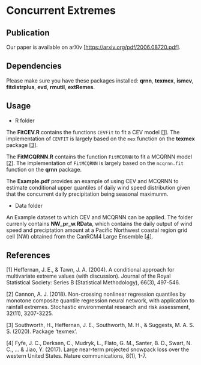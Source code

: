 # Concurrent Extremes

## Publication
Our paper is available on arXiv [https://arxiv.org/pdf/2006.08720.pdf].

## Dependencies

Please make sure you have these packages installed: **qrnn**, **texmex**, **ismev**, **fitdistrplus**, **evd**, **rmutil**, **extRemes**.

## Usage 

- R folder

The **FitCEV.R** contains the functions `CEVFit` to fit a CEV model [[1]](#1). The implementation of `CEVFIT` is largely based on the `mex` function on the **texmex** package [[3]](#3). 

The **FitMCQRNN.R** contains the function `FitMCQRNN` to fit a MCQRNN model [[2]](#2). The implementation of `FitMCQRNN` is largely based on the `mcqrnn.fit` function on the **qrnn** package. 


The **Example.pdf** provides an example of using CEV and MCQRNN to estimate conditional upper quantiles of daily wind speed distribution given that the concurrent daily precipitation being seasonal maximunm.    

- Data folder

An Example dataset to which CEV and MCQRNN can be applied. The folder currenly contains **NW_pr_w.RData**, which contains the daily output of wind speed and preciptation amount at a Pacific Northwest coastal region grid cell (NW) obtained from the CanRCM4 Large Ensemble [[4]](#4).

## References

<a id="1">[1]</a> 
Heffernan, J. E., & Tawn, J. A. (2004). A conditional approach for multivariate extreme values (with discussion). Journal of the Royal Statistical Society: Series B (Statistical Methodology), 66(3), 497-546.

<a id="2">[2]</a> 
Cannon, A. J. (2018). Non-crossing nonlinear regression quantiles by monotone composite quantile regression neural network, with application to rainfall extremes. Stochastic environmental research and risk assessment, 32(11), 3207-3225.

<a id="3">[3]</a> 
Southworth, H., Heffernan, J. E., Southworth, M. H., & Suggests, M. A. S. S. (2020). Package ‘texmex’.

<a id="4">[4]</a> 
Fyfe, J. C., Derksen, C., Mudryk, L., Flato, G. M., Santer, B. D., Swart, N. C., ... & Jiao, Y. (2017). Large near-term projected snowpack loss over the western United States. Nature communications, 8(1), 1-7.


